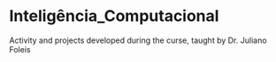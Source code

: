 # Inteligência_Computacional
Activity and projects developed during the curse, taught by Dr. Juliano Foleis 
